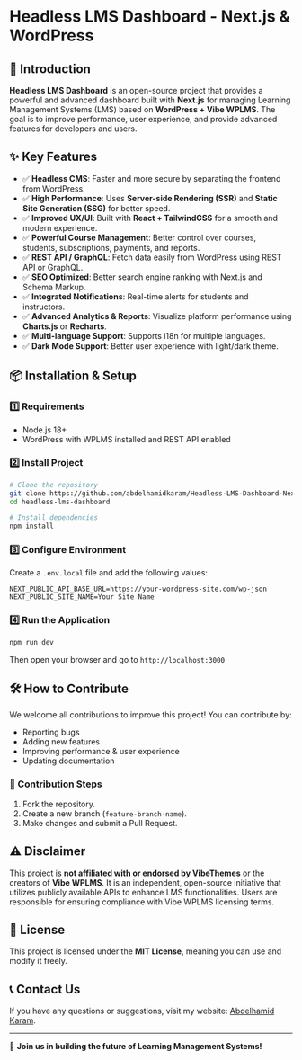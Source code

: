 # Headless LMS Dashboard - Next.js & WordPress

## 🚀 Introduction

**Headless LMS Dashboard** is an open-source project that provides a powerful and advanced dashboard built with **Next.js** for managing Learning Management Systems (LMS) based on **WordPress + Vibe WPLMS**. The goal is to improve performance, user experience, and provide advanced features for developers and users.

## ✨ Key Features

- ✅ **Headless CMS**: Faster and more secure by separating the frontend from WordPress.
- ✅ **High Performance**: Uses **Server-side Rendering (SSR)** and **Static Site Generation (SSG)** for better speed.
- ✅ **Improved UX/UI**: Built with **React + TailwindCSS** for a smooth and modern experience.
- ✅ **Powerful Course Management**: Better control over courses, students, subscriptions, payments, and reports.
- ✅ **REST API / GraphQL**: Fetch data easily from WordPress using REST API or GraphQL.
- ✅ **SEO Optimized**: Better search engine ranking with Next.js and Schema Markup.
- ✅ **Integrated Notifications**: Real-time alerts for students and instructors.
- ✅ **Advanced Analytics & Reports**: Visualize platform performance using **Charts.js** or **Recharts**.
- ✅ **Multi-language Support**: Supports i18n for multiple languages.
- ✅ **Dark Mode Support**: Better user experience with light/dark theme.

## 📦 Installation & Setup

### 1️⃣ Requirements

- Node.js 18+
- WordPress with WPLMS installed and REST API enabled

### 2️⃣ Install Project

```bash
# Clone the repository
git clone https://github.com/abdelhamidkaram/Headless-LMS-Dashboard-Next.js-WordPress.git
cd headless-lms-dashboard

# Install dependencies
npm install
```

### 3️⃣ Configure Environment

Create a `.env.local` file and add the following values:

```env
NEXT_PUBLIC_API_BASE_URL=https://your-wordpress-site.com/wp-json
NEXT_PUBLIC_SITE_NAME=Your Site Name
```

### 4️⃣ Run the Application

```bash
npm run dev
```

Then open your browser and go to `http://localhost:3000`

## 🛠️ How to Contribute

We welcome all contributions to improve this project! You can contribute by:

- Reporting bugs
- Adding new features
- Improving performance & user experience
- Updating documentation

### 📝 Contribution Steps

1. Fork the repository.
2. Create a new branch (`feature-branch-name`).
3. Make changes and submit a Pull Request.

## ⚠️ Disclaimer

This project is **not affiliated with or endorsed by VibeThemes** or the creators of **Vibe WPLMS**. It is an independent, open-source initiative that utilizes publicly available APIs to enhance LMS functionalities. Users are responsible for ensuring compliance with Vibe WPLMS licensing terms.

## 📄 License

This project is licensed under the **MIT License**, meaning you can use and modify it freely.

## 📞 Contact Us

If you have any questions or suggestions, visit my website: [Abdelhamid Karam](https://abdelhamid.dev/).

---

🌟 **Join us in building the future of Learning Management Systems!**

